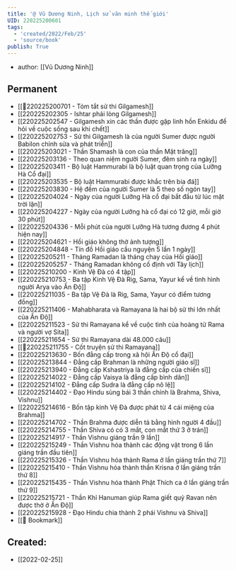 ```yaml
---
title: '@ Vũ Dương Ninh, Lịch sử văn minh thế giới'
UID: 220225200601
tags:
  - 'created/2022/Feb/25'
  - 'source/book'
publish: True
---
```

- author: [[Vũ Dương Ninh]]

## Permanent
- [[💬220225200701 - Tóm tắt sử thi Gilgamesh]]
- [[220225202305 - Ishtar phải lòng Gilgamesh]]
- [[220225202547 - Gilgamesh xin các thần được gặp linh hồn Enkidu để hỏi về cuộc sống sau khi chết]]
- [[220225202753 - Sử thi Gilgamesh là của người Sumer được người Babilon chỉnh sửa và phát triển]]
- [[220225203021 - Thần Shamash là con của thần Mặt trăng]]
- [[220225203136 - Theo quan niệm người Sumer, đêm sinh ra ngày]]
- [[220225203411 - Bộ luật Hammurabi là bộ luật quan trọng của Lưỡng Hà Cổ đại]]
- [[220225203535 - Bộ luật Hammurabi được khắc trên bia đá]]
- [[220225203830 - Hệ đếm của người Sumer là 5 theo số ngón tay]]
- [[220225204024 - Ngày của người Lưỡng Hà cổ đại bắt đầu từ lúc mặt trời lặn]]
- [[220225204227 - Ngày của người Lưỡng hà cổ đại có 12 giờ, mỗi giờ 30 phút]]
- [[220225204336 - Mỗi phút của người Lưỡng Hà tương đương 4 phút hiện nay]]
- [[220225204621 - Hồi giáo không thờ ảnh tượng]]
- [[220225204848 - Tín đồ Hồi giáo cầu nguyện 5 lần 1 ngày]]
- [[220225205211 - Tháng Ramadan là tháng chay của Hồi giáo]]
- [[220225205257 - Tháng Ramadan không cố định với Tây lịch]]
- [[220225210200 - Kinh Vệ Đà có 4 tập]]
- [[220225210753 - Ba tập Kinh Vệ Đà Rig, Sama, Yayur kể về tình hình người Arya vào Ấn Độ]]
- [[220225211035 - Ba tập Vệ Đà là Rig, Sama, Yayur có điểm tương đồng]]
- [[220225211406 - Mahabharata và Ramayana là hai bộ sử thi lớn nhất của Ấn Độ]]
- [[220225211523 - Sử thi Ramayana kể về cuộc tình của hoàng tử Rama và người vợ Sita]]
- [[220225211654 - Sử thi Ramayana dài 48.000 câu]]
- [[💬220225211755 - Cốt truyện sử thi Ramayana]]
- [[220225213630 - Bốn đẳng cấp trong xã hội Ấn Độ cổ đại]]
- [[220225213844 - Đẳng cấp Brahman là những người giáo sĩ]]
- [[220225213940 - Đẳng cấp Kshastriya là đẳng cấp của chiến sĩ]]
- [[220225214022 - Đẳng cấp Vaisya là đẳng cấp bình dân]]
- [[220225214102 - Đẳng cấp Sudra là đẳng cấp nô lệ]]
- [[220225214402 - Đạo Hindu sùng bái 3 thần chính là Brahma, Shiva, Vishnu]]
- [[220225214616 - Bốn tập kinh Vệ Đà được phát từ 4 cái miệng của Brahma]]
- [[220225214702 - Thần Brahma được diễn tả bằng hình người 4 đầu]]
- [[220225214755 - Thần Shiva có có 3 mắt, con mắt thứ 3 ở trán]]
- [[220225214917 - Thần Vishnu giáng trần 9 lần]]
- [[220225215249 - Thần Vishnu hóa thành các động vật trong 6 lần giáng trần đầu tiên]]
- [[220225215326 - Thần Vishnu hóa thành Rama ở lần giáng trần thứ 7]]
- [[220225215410 - Thần Vishnu hóa thành thần Krisna ở lần giáng trần thứ 8]]
- [[220225215435 - Thần Vishnu hóa thành Phật Thích ca ở lần giáng trần thứ 9]]
- [[220225215721 - Thần Khỉ Hanuman giúp Rama giết quỷ Ravan nên được thờ ở Ấn Độ]]
- [[220225215928 - Đạo Hindu chia thành 2 phái Vishnu và Shiva]]
- [[📑 Bookmark]]


## Created:
- [[2022-02-25]]
